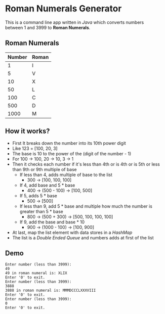 # Roman Numerals Generator

This is a command line app written in *Java* which converts numbers between 1 and 3999 to **Roman Numerals**.

## Roman Numerals
| Number | Roman |
| ------ | ----- |
| 1 | I |
| 5 | V |
| 10 | X |
| 50 | L |
| 100 | C |
| 500 | D |
| 1000 | M |

## How it works?
- First It breaks down the number into its 10th power digit
- Like 123 = [100, 20, 3]
- The base is 10 to the power of the (digit of the number - 1)
- For 100 -> 100, 20 -> 10, 3 -> 1
- Then it checks each number if it's less than 4th or is 4th or is 5th or less than 9th or 9th multiple of base
    - If less than 4, adds multiple of base to the list
        - 300 -> [100, 100, 100]
    - If 4, add base and 5 * base
        - 400 -> (500 - 100) -> [100, 500]
    - If 5, adds 5 * base
        - 500 -> [500]
    - If less than 9, add 5 * base and multiple how much the number is greater than 5 * base
        - 800 -> (500 + 300) -> [500, 100, 100, 100]
    - If 9, add the base and base * 10
        - 900 -> (1000 - 100) -> [100, 900]
- At last, map the list element with data stores in a *HashMap*
- The list is a *Double Ended Queue* and numbers adds at first of the list

## Demo 
    Enter number (less than 3999): 
    49
    49 in roman numeral is: XLIX
    Enter '0' to exit.
    Enter number (less than 3999): 
    3888
    3888 in roman numeral is: MMMDCCCLXXXVIII
    Enter '0' to exit.
    Enter number (less than 3999): 
    0
    Enter '0' to exit.